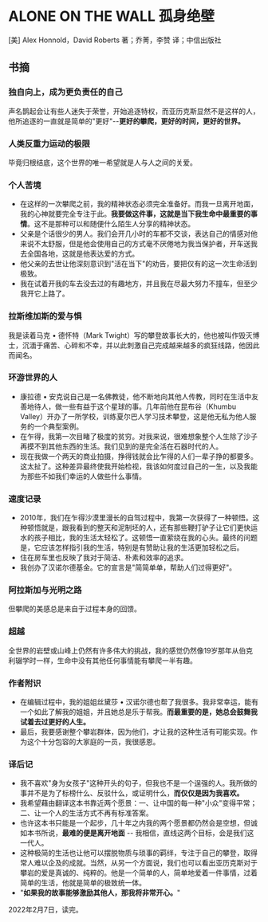# ALONE ON THE WALL 孤身绝壁

[美] Alex Honnold，David Roberts 著；乔菁，李赞 译；中信出版社

## 书摘

### 独自向上，成为更负责任的自己

声名鹊起会让有些人迷失于荣誉，开始追逐特权，而亚历克斯显然不是这样的人，他所追逐的一直就是简单的"更好"--**更好的攀爬，更好的时间，更好的世界。**

### 人类反重力运动的极限

毕竟归根结底，这个世界的唯一希望就是人与人之间的关爱。

### 个人苦境

* 在这样的一次攀爬之前，我的精神状态必须完全准备好。而我一旦离开地面，我的心神就要完全专注于此。**我要做这件事，这就是当下我生命中最重要的事情**。这不是那种可以和随便什么陌生人分享的精神状态。
* 父亲是个话很少的男人。我们会开几小时的车都不交谈，表达自己的情感对他来说不太舒服，但是他会使用自己的方式毫不厌倦地为我当保护者，开车送我去全国各地，这就是他表达爱的方式。
* 他父亲的去世让他深刻意识到"活在当下"的劝告，要把仅有的这一次生命活到极致。
* 我在试着开我的车去没去过的有趣地方，并且我在尽最大努力不撞车，但至少我开它上路了。

### 拉斯维加斯的爱与惧

我是读着马克 • 德怀特（Mark Twight）写的攀登故事长大的，他也被叫作毁灭博士，沉湎于痛苦、心碎和不幸，并以此刺激自己完成越来越多的疯狂线路，他因此而闻名。

### 环游世界的人

* 康拉德 • 安克说自己是一名佛教徒，他不断地向其他人传教，同时在生活中友善地待人，做一些有益于这个星球的事。几年前他在昆布谷（Khumbu Valley）开办了一所学校，训练夏尔巴人学习技术攀登，这是他无私为他人服务的一个典型案例。
* 在乍得，我第一次目睹了极度的贫穷。对我来说，很难想象整个人生除了沙子再摸不到其他东西的生活。我们见到的是完全活在石器时代的人。
* 现在我做一个两天的商业拍摄，挣得钱就会比乍得的人们一辈子挣的都要多。这太扯了。这种差异最终使我开始检视，我该如何度过自己的一生，以及我能为那些不如我们幸运的人做些什么事情。

### 速度记录

* 2010年，我们在乍得沙漠里漫长的自驾过程中，我第一次获得了一种顿悟。这种顿悟就是，跟我看到的整天和泥制坯的人，还有那些鞭打驴子让它们更快运水的孩子相比，我的生活太轻松了。这顿悟一直萦绕在我的心头。最终的问题是，它应该怎样指引我的生活，特别是有赞助让我的生活更加轻松之后。
* 住在房车里也反映了我对于简洁、朴素和效率的追求。
* 我创办了汉诺尔德基金。它的宣言是"简简单单，帮助人们过得更好"。

### 阿拉斯加与光明之路

但攀爬的美感总是来自于过程本身的回馈。

### 超越

全世界的岩壁或山峰上仍然有许多伟大的挑战，我的感觉仍然像19岁那年从伯克利辍学时一样，生命中没有其他任何事情能有攀爬一半有趣。

### 作者附识

* 在编辑过程中，我的姐姐丝黛莎 • 汉诺尔德也帮了我很多。我非常幸运，能有一个如此了解我的姐姐，并且她总是乐于帮我。**而最重要的是，她总会鼓舞我试着去过更好的人生。**
* 最后，我要感谢整个攀岩群体，因为他们，才让我的这种生活有可能实现。作为这个十分包容的大家庭的一员，我很感恩。

### 译后记

* 我不喜欢"身为女孩子"这种开头的句子，但我也不是一个逞强的人。我所做的事并不是为了标榜什么、反驳什么，或证明什么，**而仅仅是因为我喜欢。**
* 我希望藉由翻译这本书靠近两个愿景：一、让中国的每一种"小众"变得平常；二、让一个人的生活方式不再有标准答案。
* 也许这本书只能是一个起步，几十年之内我的两个愿景都仍然会是空想，但诚如本书所说，**最难的便是离开地面** -- 我相信，直线这两个目标，会是我们这一代人。
* 这种极简的生活也让他可以摆脱物质与琐事的羁绊，专注于自己的攀登，取得常人难以企及的成就。当然，从另一个方面说，我们也可以看出亚历克斯对于攀岩的爱是真诚的、纯粹的。他是一个简单的人，简单地爱着一件事情，过着简单的生活，他就是简单的极致统一体。
* "**如果我的故事能够激励其他人，那我将非常开心。**"

2022年2月7日，读完。

